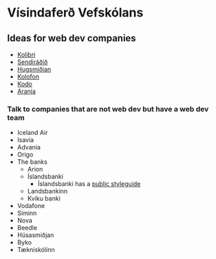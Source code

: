 # Vísindaferð Vefskólans

## Ideas for web dev companies

- [Kolibri](https://www.kolibri.is/)
- [Sendiráðið](https://sendiradid.is/)
- [Hugsmiðjan](https://www.hugsmidjan.is/)
- [Kolofon](https://kolofon.is/)
- [Kodo](https://kodo.is/)
- [Aranja](https://aranja.is)

### Talk to companies that are not web dev but have a web dev team

- Iceland Air
- Isavia
- Advania
- Origo
- The banks
  - Arion
  - Íslandsbanki
    - Íslandsbanki has a [public styleguide](https://design.islandsbanki.is/)
  - Landsbankinn
  - Kviku banki
- Vodafone
- Síminn
- Nova
- Beedle
- Húsasmiðjan
- Byko
- Tækniskólinn

